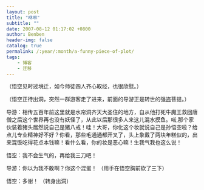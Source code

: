 ```yaml
---
layout: post
title: "咻咻"
subtitle: ""
date: 2007-08-12 01:17:02 +0800
author: Benben
header-img: false
catalog: true
permalink: /:year/:month/a-funny-piece-of-plot/
tags:
    - 博客
    - 迁移
---
```


（悟空见时过境迁，如今师徒四人齐心取经，也很欣慰。）

（悟空正待出洞，突然一群游客走了进来，前面的导游正是转世的强盗菩提。）

导游：相传五百年前这里就是水帘洞齐天大圣住的地方，自从他打死牛魔王救回唐僧之后这个世界再也没有妖怪了，从此以后那很多人来这儿混水摸鱼。喏,那个家伙装着猪头居然说自己是猪八戒！哇！大哥，你化这个妆就说自己是孙悟空啦？给点儿专业精神好不好？你看，那些毛通通都开叉了，头上象戴了两块年糕似的，出来混饭吃得花点本钱嘛！看什么看，你的妆是恶心嘛！生我气我也这么说！

悟空：我不会生气的，再给我三刀吧！

导游：你以为我不敢啊？你这个混蛋！
（用手在悟空胸前砍了三下）

悟空：多谢！
（转身出洞）